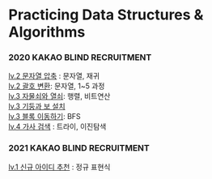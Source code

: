 # Practicing Data Structures & Algorithms


### 2020 KAKAO BLIND RECRUITMENT
[lv.2 문자열 압축](https://github.com/Suyoung225/JavaPrac/blob/main/programmers_lv.2/%EB%AC%B8%EC%9E%90%EC%97%B4%20%EC%95%95%EC%B6%95.md) : 문자열, 재귀 <br>
[lv.2 괄호 변환](https://github.com/Suyoung225/JavaPrac/blob/main/programmers_lv.2/%EA%B4%84%ED%98%B8%20%EB%B3%80%ED%99%98.md): 문자열, 1~5 과정 <br>
[lv.3 자물쇠와 열쇠](https://github.com/Suyoung225/JavaPrac/blob/main/programmers_lv.3/%EC%9E%90%EB%AC%BC%EC%87%A0%EC%99%80%20%EC%97%B4%EC%87%A0.md): 행렬, 비트연산 <br>
[lv.3 기둥과 보 설치](https://github.com/Suyoung225/JavaPrac/blob/main/programmers_lv.3/%EA%B8%B0%EB%91%A5%EA%B3%BC%20%EB%B3%B4%20%EC%84%A4%EC%B9%98.md) <br>
[lv.3 블록 이동하기](https://github.com/Suyoung225/JavaPrac/blob/main/programmers_lv.3/%EB%B8%94%EB%A1%9D%20%EC%9D%B4%EB%8F%99%ED%95%98%EA%B8%B0.md): BFS <br>
[lv.4 가사 검색](https://github.com/Suyoung225/JavaPrac/blob/main/programmers_lv.4/%EA%B0%80%EC%82%AC%20%EA%B2%80%EC%83%89.md) : 트라이, 이진탐색 <br>

### 2021 KAKAO BLIND RECRUITMENT
[lv.1 신규 아이디 추천](https://github.com/Suyoung225/JavaPrac/blob/main/programmers_lv.1/24.%20%EC%8B%A0%EA%B7%9C%20%EC%95%84%EC%9D%B4%EB%94%94%20%EC%B6%94%EC%B2%9C.md) : 정규 표현식 <br>
